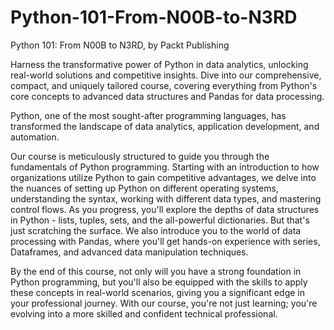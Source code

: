 # Python-101-From-N00B-to-N3RD
Python 101: From N00B to N3RD, by Packt Publishing

Harness the transformative power of Python in data analytics, unlocking real-world solutions and competitive insights. Dive into our comprehensive, compact, and uniquely tailored course, covering everything from Python's core concepts to advanced data structures and Pandas for data processing.

Python, one of the most sought-after programming languages, has transformed the landscape of data analytics, application development, and automation.

Our course is meticulously structured to guide you through the fundamentals of Python programming. Starting with an introduction to how organizations utilize Python to gain competitive advantages, we delve into the nuances of setting up Python on different operating systems, understanding the syntax, working with different data types, and mastering control flows. As you progress, you'll explore the depths of data structures in Python - lists, tuples, sets, and the all-powerful dictionaries. But that's just scratching the surface. We also introduce you to the world of data processing with Pandas, where you'll get hands-on experience with series, Dataframes, and advanced data manipulation techniques.

By the end of this course, not only will you have a strong foundation in Python programming, but you'll also be equipped with the skills to apply these concepts in real-world scenarios, giving you a significant edge in your professional journey. With our course, you're not just learning; you're evolving into a more skilled and confident technical professional.

